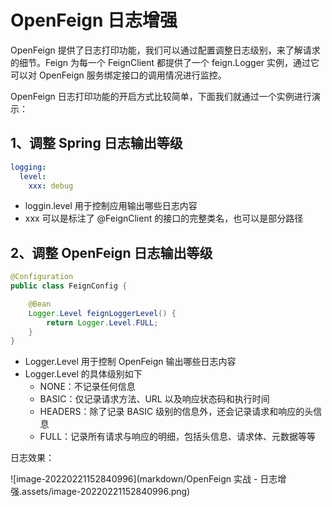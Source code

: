 # OpenFeign 日志增强

OpenFeign 提供了日志打印功能，我们可以通过配置调整日志级别，来了解请求的细节。Feign 为每一个 FeignClient 都提供了一个 feign.Logger 实例，通过它可以对 OpenFeign 服务绑定接口的调用情况进行监控。

OpenFeign 日志打印功能的开启方式比较简单，下面我们就通过一个实例进行演示：

## 1、调整 Spring 日志输出等级

```yaml
logging:
  level:
    xxx: debug
```

-   loggin.level 用于控制应用输出哪些日志内容
-   xxx 可以是标注了 @FeignClient 的接口的完整类名，也可以是部分路径

## 2、调整 OpenFeign 日志输出等级

```java
@Configuration
public class FeignConfig {

    @Bean
    Logger.Level feignLoggerLevel() {
        return Logger.Level.FULL;
    }
}
```

-   Logger.Level 用于控制 OpenFeign 输出哪些日志内容
-   Logger.Level 的具体级别如下
    -   NONE：不记录任何信息
    -   BASIC：仅记录请求方法、URL 以及响应状态码和执行时间
    -   HEADERS：除了记录 BASIC 级别的信息外，还会记录请求和响应的头信息
    -   FULL：记录所有请求与响应的明细，包括头信息、请求体、元数据等等



日志效果：

![image-20220221152840996](markdown/OpenFeign 实战 - 日志增强.assets/image-20220221152840996.png)
